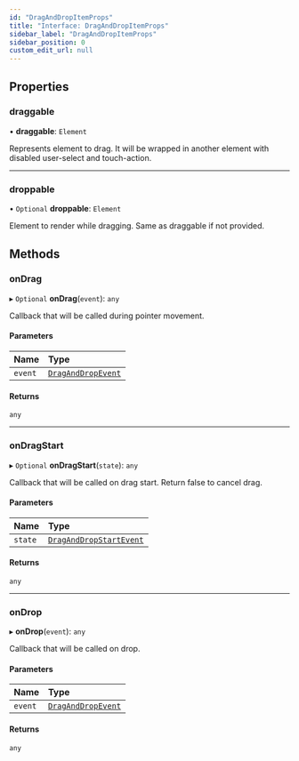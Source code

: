```yaml
---
id: "DragAndDropItemProps"
title: "Interface: DragAndDropItemProps"
sidebar_label: "DragAndDropItemProps"
sidebar_position: 0
custom_edit_url: null
---
```


## Properties

### draggable

• **draggable**: `Element`

Represents element to drag. It will be wrapped in another element with disabled user-select and touch-action.

___

### droppable

• `Optional` **droppable**: `Element`

Element to render while dragging. Same as draggable if not provided.

## Methods

### onDrag

▸ `Optional` **onDrag**(`event`): `any`

Callback that will be called during pointer movement.

#### Parameters

| Name | Type |
| :------ | :------ |
| `event` | [`DragAndDropEvent`](DragAndDropEvent) |

#### Returns

`any`

___

### onDragStart

▸ `Optional` **onDragStart**(`state`): `any`

Callback that will be called on drag start. Return false to cancel drag.

#### Parameters

| Name | Type |
| :------ | :------ |
| `state` | [`DragAndDropStartEvent`](DragAndDropStartEvent) |

#### Returns

`any`

___

### onDrop

▸ **onDrop**(`event`): `any`

Callback that will be called on drop.

#### Parameters

| Name | Type |
| :------ | :------ |
| `event` | [`DragAndDropEvent`](DragAndDropEvent) |

#### Returns

`any`
